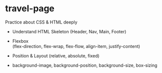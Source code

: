 # travel-page

Practice about CSS & HTML deeply </br>

* Understand HTML Skeleton (Header, Nav, Main, Footer) </br>

* Flexbox </br> 
(flex-direction, flex-wrap, flex-flow, align-item, justify-content) </br>

* Position & Layout (relative, absolute, fixed) </br>

* background-image, background-position, background-size, box-sizing </br>
